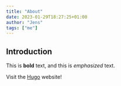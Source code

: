 ```yaml
---
title: "About"
date: 2023-01-29T18:27:25+01:00
author: "Jens"
tags: ["me"]
---
```


## Introduction

This is **bold** text, and this is *emphasized* text.

Visit the [Hugo](https://gohugo.io) website!